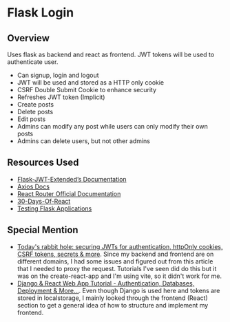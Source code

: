 # Flask Login

## Overview
Uses flask as backend and react as frontend. JWT tokens will be used to authenticate user.
- Can signup, login and logout
- JWT will be used and stored as a HTTP only cookie
- CSRF Double Submit Cookie to enhance security
- Refreshes JWT token (Implicit) 
- Create posts
- Delete posts
- Edit posts
- Admins can modify any post while users can only modify their own posts
- Admins can delete users, but not other admins

## Resources Used
- [Flask-JWT-Extended’s Documentation](https://flask-jwt-extended.readthedocs.io/en/stable/)
- [Axios Docs](https://axios-http.com/docs/intro)
- [React Router Official Documentation](https://reactrouter.com/home)
- [30-Days-Of-React](https://github.com/Asabeneh/30-Days-Of-React/blob/master/01_Day_JavaScript_Refresher/01_javascript_refresher.md)
- [Testing Flask Applications](https://flask.palletsprojects.com/en/stable/testing/)

## Special Mention
- [Today's rabbit hole: securing JWTs for authentication, httpOnly cookies, CSRF tokens, secrets & more](https://dev.to/petrussola/today-s-rabbit-hole-jwts-in-httponly-cookies-csrf-tokens-secrets-more-1jbp). Since my backend and frontend are on different domains, I had some issues and figured out from this article that I needed to proxy the request. Tutorials I've seen did do this but it was on the create-react-app and I'm using vite, so it didn't work for me.
- [Django & React Web App Tutorial - Authentication, Databases, Deployment & More...](https://www.youtube.com/watch?v=c-QsfbznSXI). Even though Django is used here and tokens are stored in localstorage, I mainly looked through the frontend (React) section to get a general idea of how to structure and implement my frontend.
